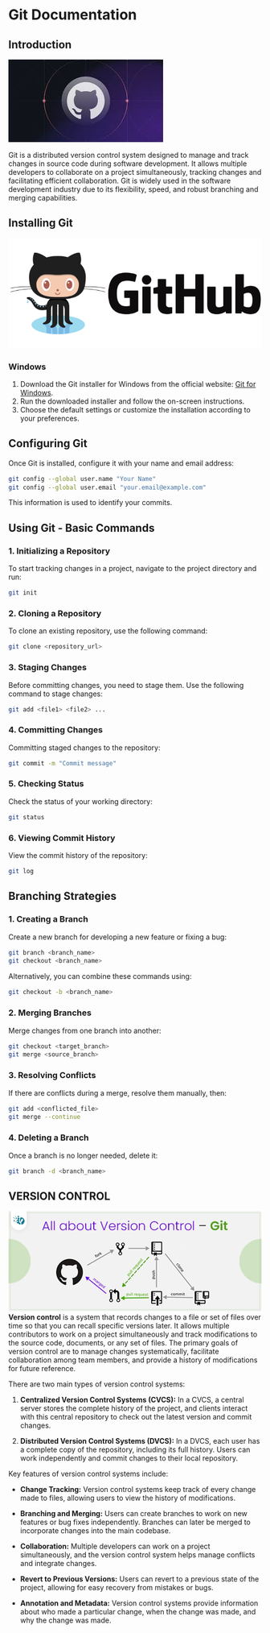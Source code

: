 # Git Documentation

## Introduction
![git inro](image-48.png)

Git is a distributed version control system designed to manage and track changes in source code during software development. It allows multiple developers to collaborate on a project simultaneously, tracking changes and facilitating efficient collaboration. Git is widely used in the software development industry due to its flexibility, speed, and robust branching and merging capabilities.

## Installing Git
![installation](image-49.png)

### Windows

1. Download the Git installer for Windows from the official website: [Git for Windows](https://gitforwindows.org/).
2. Run the downloaded installer and follow the on-screen instructions.
3. Choose the default settings or customize the installation according to your preferences.


## Configuring Git

Once Git is installed, configure it with your name and email address:

```bash
git config --global user.name "Your Name"
git config --global user.email "your.email@example.com"
```

This information is used to identify your commits.

## Using Git - Basic Commands

### 1. Initializing a Repository

To start tracking changes in a project, navigate to the project directory and run:

```bash
git init
```

### 2. Cloning a Repository

To clone an existing repository, use the following command:

```bash
git clone <repository_url>
```

### 3. Staging Changes

Before committing changes, you need to stage them. Use the following command to stage changes:

```bash
git add <file1> <file2> ...
```

### 4. Committing Changes

Committing staged changes to the repository:

```bash
git commit -m "Commit message"
```

### 5. Checking Status

Check the status of your working directory:

```bash
git status
```

### 6. Viewing Commit History

View the commit history of the repository:

```bash
git log
```

## Branching Strategies

### 1. Creating a Branch

Create a new branch for developing a new feature or fixing a bug:

```bash
git branch <branch_name>
git checkout <branch_name>
```

Alternatively, you can combine these commands using:

```bash
git checkout -b <branch_name>
```

### 2. Merging Branches

Merge changes from one branch into another:

```bash
git checkout <target_branch>
git merge <source_branch>
```

### 3. Resolving Conflicts

If there are conflicts during a merge, resolve them manually, then:

```bash
git add <conflicted_file>
git merge --continue
```

### 4. Deleting a Branch

Once a branch is no longer needed, delete it:

```bash
git branch -d <branch_name>
```

## VERSION CONTROL
![version control](image-50.png)
**Version control** is a system that records changes to a file or set of files over time so that you can recall specific versions later. It allows multiple contributors to work on a project simultaneously and track modifications to the source code, documents, or any set of files. The primary goals of version control are to manage changes systematically, facilitate collaboration among team members, and provide a history of modifications for future reference.

There are two main types of version control systems:

1. **Centralized Version Control Systems (CVCS):** In a CVCS, a central server stores the complete history of the project, and clients interact with this central repository to check out the latest version and commit changes. 

2. **Distributed Version Control Systems (DVCS):** In a DVCS, each user has a complete copy of the repository, including its full history. Users can work independently and commit changes to their local repository. 

Key features of version control systems include:

- **Change Tracking:** Version control systems keep track of every change made to files, allowing users to view the history of modifications.

- **Branching and Merging:** Users can create branches to work on new features or bug fixes independently. Branches can later be merged to incorporate changes into the main codebase.

- **Collaboration:** Multiple developers can work on a project simultaneously, and the version control system helps manage conflicts and integrate changes.

- **Revert to Previous Versions:** Users can revert to a previous state of the project, allowing for easy recovery from mistakes or bugs.

- **Annotation and Metadata:** Version control systems provide information about who made a particular change, when the change was made, and why the change was made.